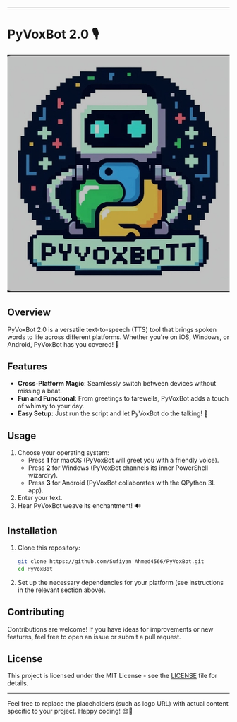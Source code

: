 
---

# PyVoxBot 2.0 🎙️

![PyVoxBot Logo](Screenshot_2024-03-26-01-33-40-020-edit_com.microsoft.bing.jpg)

## Overview
PyVoxBot 2.0 is a versatile text-to-speech (TTS) tool that brings spoken words to life across different platforms. Whether you're on iOS, Windows, or Android, PyVoxBot has you covered! 🌟

## Features
- **Cross-Platform Magic**: Seamlessly switch between devices without missing a beat.
- **Fun and Functional**: From greetings to farewells, PyVoxBot adds a touch of whimsy to your day.
- **Easy Setup**: Just run the script and let PyVoxBot do the talking! 🚀

## Usage
1. Choose your operating system:
   - Press **1** for macOS (PyVoxBot will greet you with a friendly voice).
   - Press **2** for Windows (PyVoxBot channels its inner PowerShell wizardry).
   - Press **3** for Android (PyVoxBot collaborates with the QPython 3L app).
2. Enter your text.
3. Hear PyVoxBot weave its enchantment! 🔊

## Installation
1. Clone this repository:
   ```bash
   git clone https://github.com/Sufiyan Ahmed4566/PyVoxBot.git
   cd PyVoxBot
   ```
2. Set up the necessary dependencies for your platform (see instructions in the relevant section above).

## Contributing
Contributions are welcome! If you have ideas for improvements or new features, feel free to open an issue or submit a pull request.

## License
This project is licensed under the MIT License - see the [LICENSE](LICENSE) file for details.

---

Feel free to replace the placeholders (such as logo URL) with actual content specific to your project. Happy coding! 😊🔗
